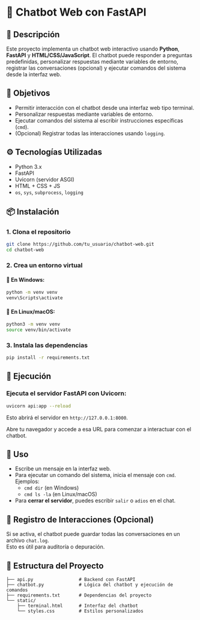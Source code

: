 # 🤖 Chatbot Web con FastAPI

## 🧠 Descripción

Este proyecto implementa un chatbot web interactivo usando **Python**, **FastAPI** y **HTML/CSS/JavaScript**. El chatbot puede responder a preguntas predefinidas, personalizar respuestas mediante variables de entorno, registrar las conversaciones (opcional) y ejecutar comandos del sistema desde la interfaz web.

## 🎯 Objetivos

- Permitir interacción con el chatbot desde una interfaz web tipo terminal.
- Personalizar respuestas mediante variables de entorno.
- Ejecutar comandos del sistema al escribir instrucciones específicas (`cmd`).
- (Opcional) Registrar todas las interacciones usando `logging`.

## ⚙️ Tecnologías Utilizadas

- Python 3.x
- FastAPI
- Uvicorn (servidor ASGI)
- HTML + CSS + JS
- `os`, `sys`, `subprocess`, `logging`

## 📦 Instalación

### 1. Clona el repositorio

```bash
git clone https://github.com/tu_usuario/chatbot-web.git
cd chatbot-web
```

### 2. Crea un entorno virtual

#### 🔹 En Windows:

```bash
python -m venv venv
venv\Scripts\activate
```

#### 🔸 En Linux/macOS:

```bash
python3 -m venv venv
source venv/bin/activate
```

### 3. Instala las dependencias

```bash
pip install -r requirements.txt
```

## 🚀 Ejecución

### Ejecuta el servidor FastAPI con Uvicorn:

```bash
uvicorn api:app --reload
```

Esto abrirá el servidor en `http://127.0.0.1:8000`.

Abre tu navegador y accede a esa URL para comenzar a interactuar con el chatbot.

## 💬 Uso

- Escribe un mensaje en la interfaz web.
- Para ejecutar un comando del sistema, inicia el mensaje con `cmd`.  
  Ejemplos:  
  - `cmd dir` (en Windows)  
  - `cmd ls -la` (en Linux/macOS)
- Para **cerrar el servidor**, puedes escribir `salir` o `adios` en el chat.

## 📝 Registro de Interacciones (Opcional)

Si se activa, el chatbot puede guardar todas las conversaciones en un archivo `chat.log`.  
Esto es útil para auditoría o depuración.

## 📁 Estructura del Proyecto

```
├── api.py                 # Backend con FastAPI
├── chatbot.py             # Lógica del chatbot y ejecución de comandos
├── requirements.txt       # Dependencias del proyecto
└── static/
    ├── terminal.html      # Interfaz del chatbot
    └── styles.css         # Estilos personalizados
```

